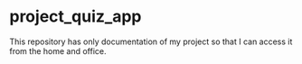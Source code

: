 # project_quiz_app

This repository has only documentation of my project so that I can access it from the home and office.
